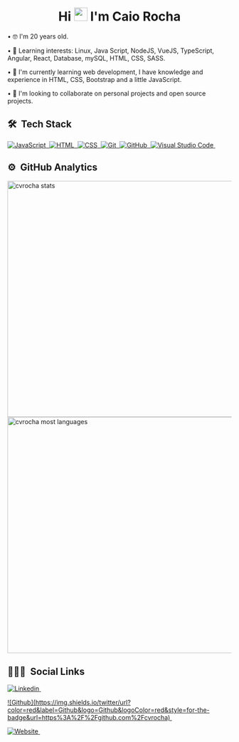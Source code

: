 <h1 align="center">Hi <img src="https://raw.githubusercontent.com/kaueMarques/kaueMarques/master/hi.gif" width="30px"> I'm Caio Rocha</h1>
<p align="left">  </p>

• 🤓 I'm 20 years old.

• 👀 Learning interests: Linux, Java Script, NodeJS, VueJS, TypeScript, Angular, React, Database, mySQL, HTML, CSS, SASS.

• 🌱 I'm currently learning web development, I have knowledge and experience in HTML, CSS, Bootstrap and a little JavaScript.

• 💞️ I'm looking to collaborate on personal projects and open source projects.

## 🛠 &nbsp;Tech Stack

<a href="https://en.wikipedia.org/wiki/JavaScript/" target="_blank">![JavaScript](https://img.shields.io/badge/-JavaScript-05122A?style=flat&logo=javascript)&nbsp; </a>
<a href="https://en.wikipedia.org/wiki/HTML" target="_blank">![HTML](https://img.shields.io/badge/-HTML-05122A?style=flat&logo=HTML5)&nbsp; </a>
<a href="https://en.wikipedia.org/wiki/CSS" target="_blank">![CSS](https://img.shields.io/badge/-CSS-05122A?style=flat&logo=CSS3&logoColor=1572B6)&nbsp; </a>
<a href="https://en.wikipedia.org/wiki/Git" target="_blank">![Git](https://img.shields.io/badge/-Git-05122A?style=flat&logo=git)&nbsp; </a>
<a href="https://en.wikipedia.org/wiki/Gitub" target="_blank">![GitHub](https://img.shields.io/badge/-GitHub-05122A?style=flat&logo=github)&nbsp; </a>
<a href="https://en.wikipedia.org/wiki/Visual_Studio_Code" target="_blank">![Visual Studio Code](https://img.shields.io/badge/-Visual%20Studio%20Code-05122A?style=flat&logo=visual-studio-code&logoColor=007ACC)&nbsp; </a>

## ⚙️ &nbsp;GitHub Analytics

<p align="left">
<img width="530em" src="https://github-readme-stats.vercel.app/api?username=cvrocha&show_icons=true&theme=aura_dark" alt="cvrocha stats"/>
<img width="530em" src="https://github-readme-stats.vercel.app/api/top-langs/?username=cvrocha&layout=compact&theme=aura_dark" alt="cvrocha most languages"/>
</p>

## 👨🏽‍🦲 &nbsp;Social Links

<a href="google.com"></a>

<a href="https://www.linkedin.com/in/caiovrocha/" target="_blank">![Linkedin](https://img.shields.io/twitter/url?color=red&label=Linkedin&logo=Linkedin&logoColor=red&style=for-the-badge&url=https%3A%2F%2Fwww.linkedin.com%2Fin%2Fcaiovrocha%2F)&nbsp; </a>

<a href="https://github.com/cvrocha" target="_blank">
![Github](https://img.shields.io/twitter/url?color=red&label=Github&logo=Github&logoColor=red&style=for-the-badge&url=https%3A%2F%2Fgithub.com%2Fcvrocha)&nbsp; </a>

<a href="https://cvrocha.github.io/Portifolio/" target="_blank">![Website](https://img.shields.io/twitter/url?color=red&label=%F0%9F%96%A5%EF%B8%8F%20Website&logo=keyboard&logoColor=red&style=for-the-badge&url=https%3A%2F%2Fcvrocha.github.io%2Fportifolio%2Findex.html)&nbsp; </a>


